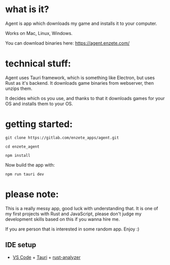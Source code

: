 # what is it?
Agent is app which downloads my game and installs it to your computer.

Works on Mac, Linux, Windows.

You can download binaries here: https://agent.enzete.com/

# technical stuff:
Agent uses Tauri framework, which is something like Electron, but uses Rust as it's backend.
It downloads game binaries from webserver, then unzips them.

It decides which os you use, and thanks to that it downloads games for your OS and installs them to your OS.

# getting started:
`git clone https://gitlab.com/enzete_apps/agent.git`

`cd enzete_agent`

`npm install`

Now build the app with:

`npm run tauri dev`

# please note:
This is a really messy app, good luck with understanding that. 
It is one of my first projects with Rust and JavaScript, please don't judge my development skills based on this if you wanna hire me.

If you are person that is interested in some random app.
Enjoy :)

## IDE setup
- [VS Code](https://code.visualstudio.com/) + [Tauri](https://marketplace.visualstudio.com/items?itemName=tauri-apps.tauri-vscode) + [rust-analyzer](https://marketplace.visualstudio.com/items?itemName=rust-lang.rust-analyzer)
